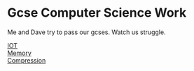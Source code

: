 # Gcse Computer Science Work
Me and Dave try to pass our gcses.
Watch us struggle.


[IOT](https://github.com/zveric/GcseComputerScienceWork/tree/main/IOT)                                       
[Memory](https://github.com/zveric/GcseComputerScienceWork/tree/main/Memory%20)  
[Compression](https://github.com/zveric/GcseComputerScienceWork/tree/main/Compression)  
